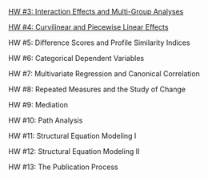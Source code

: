 [HW #3: Interaction Effects and Multi-Group Analyses](hw/hw3.html)

[HW #4: Curvilinear and Piecewise Linear Effects](hw/hw4.html)

HW #5: Difference Scores and Profile Similarity Indices

HW #6: Categorical Dependent Variables

HW #7: Multivariate Regression and Canonical Correlation

HW #8: Repeated Measures and the Study of Change

HW #9: Mediation

HW #10: Path Analysis

HW #11: Structural Equation Modeling I

HW #12: Structural Equation Modeling II

HW #13: The Publication Process